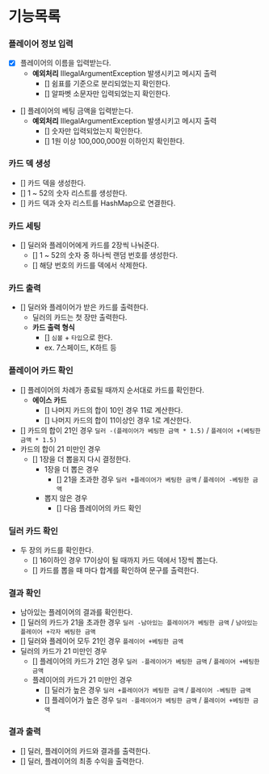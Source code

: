 # 기능목록

### 플레이어 정보 입력
- [x] 플레이어의 이름을 입력받는다.
  - **예외처리** IllegalArgumentException 발생시키고 메시지 출력
    - [] 쉼표를 기준으로 분리되었는지 확인한다.
    - [] 알파벳 소문자만 입력되었는지 확인한다.
- [] 플레이어의 베팅 금액을 입력받는다.
  - **예외처리** IllegalArgumentException 발생시키고 메시지 출력
    - [] 숫자만 입력되었는지 확인한다.
    - [] 1원 이상 100,000,000원 이하인지 확인한다.

### 카드 덱 생성
- [] 카드 덱을 생성한다.
- [] 1 ~ 52의 숫자 리스트를 생성한다.
- [] 카드 덱과 숫자 리스트를 HashMap으로 연결한다.

### 카드 세팅
- [] 딜러와 플레이어에게 카드를 2장씩 나눠준다.
  - [] 1 ~ 52의 숫자 중 하나씩 랜덤 번호를 생성한다.
  - [] 해당 번호의 카드를 덱에서 삭제한다.

### 카드 출력
- [] 딜러와 플레이어가 받은 카드를 출력한다.
  - 딜러의 카드는 첫 장만 출력한다.
  - **카드 출력 형식**
    - [] `심볼` + `타입`으로 한다.
    - ex. 7스페이드, K하트 등

### 플레이어 카드 확인
- [] 플레이어의 차례가 종료될 때까지 순서대로 카드를 확인한다.
  - **에이스 카드**
    - [] 나머지 카드의 합이 10인 경우 11로 계산한다.
    - [] 나머지 카드의 합이 11이상인 경우 1로 계산한다.
- [] 카드의 합이 21인 경우 `딜러 -(플레이어가 베팅한 금액 * 1.5)` / `플레이어 +(베팅한 금액 * 1.5)`
- 카드의 합이 21 미만인 경우
  - [] 1장을 더 뽑을지 다시 결정한다.
    - 1장을 더 뽑은 경우
      - [] 21을 초과한 경우 `딜러 +플레이어가 베팅한 금액` / `플레이어 -베팅한 금액`
    - 뽑지 않은 경우
      - [] 다음 플레이어의 카드 확인

### 딜러 카드 확인
- 두 장의 카드를 확인한다.
  - [] 16이하인 경우 17이상이 될 때까지 카드 덱에서 1장씩 뽑는다.
  - [] 카드를 뽑을 때 마다 합계를 확인하여 문구를 출력한다.

### 결과 확인
- 남아있는 플레이어의 결과를 확인한다.
- [] 딜러의 카드가 21을 초과한 경우 `딜러 -남아있는 플레이어가 베팅한 금액` / `남아있는 플레이어 +각자 베팅한 금액`
- [] 딜러와 플레이어 모두 21인 경우 `플레이어 +베팅한 금액`
- 딜러의 카드가 21 미만인 경우
  - [] 플레이어의 카드가 21인 경우 `딜러 -플레이어가 베팅한 금액` / `플레이어 +베팅한 금액`
  - 플레이어의 카드가 21 미만인 경우
    - [] 딜러가 높은 경우 `딜러 +플레이어가 베팅한 금액` / `플레이어 -베팅한 금액`
    - [] 플레이어가 높은 경우 `딜러 -플레이어가 베팅한 금액` / `플레이어 +베팅한 금액`

### 결과 출력
- [] 딜러, 플레이어의 카드와 결과를 출력한다.
- [] 딜러, 플레이어의 최종 수익을 출력한다.